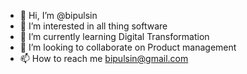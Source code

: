 - 👋 Hi, I’m @bipulsin
- 👀 I’m interested in all thing software
- 🌱 I’m currently learning Digital Transformation
- 💞️ I’m looking to collaborate on Product management
- 📫 How to reach me bipulsin@gmail.com 

<!---
bipulsin/bipulsin is a ✨ special ✨ repository because its `README.md` (this file) appears on your GitHub profile.
You can click the Preview link to take a look at your changes.
--->
